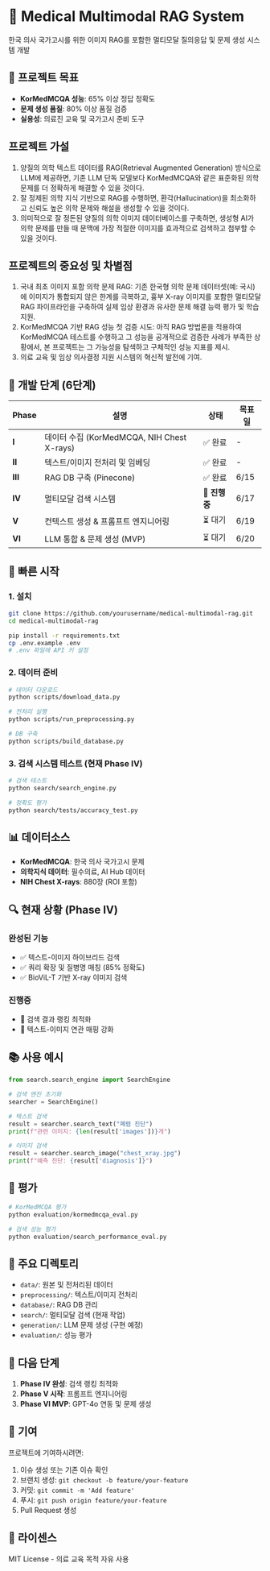 # 🏥 Medical Multimodal RAG System

한국 의사 국가고시를 위한 이미지 RAG를 포함한 멀티모달 질의응답 및 문제 생성 시스템 개발

## 🎯 프로젝트 목표

- **KorMedMCQA 성능**: 65% 이상 정답 정확도
- **문제 생성 품질**: 80% 이상 품질 검증
- **실용성**: 의료진 교육 및 국가고시 준비 도구

## 프로젝트 가설
1.  양질의 의학 텍스트 데이터를 RAG(Retrieval Augmented Generation) 방식으로 LLM에 제공하면, 기존 LLM 단독 모델보다 KorMedMCQA와 같은 표준화된 의학 문제를 더 정확하게 해결할 수 있을 것이다.
2. 잘 정제된 의학 지식 기반으로 RAG를 수행하면, 환각(Hallucination)을 최소화하고 신뢰도 높은 의학 문제와 해설을 생성할 수 있을 것이다.
3. 의미적으로 잘 정돈된 양질의 의학 이미지 데이터베이스를 구축하면, 생성형 AI가 의학 문제를 만들 때 문맥에 가장 적절한 이미지를 효과적으로 검색하고 첨부할 수 있을 것이다.

## 프로젝트의 중요성 및 차별점
1. 국내 최초 이미지 포함 의학 문제 RAG: 기존 한국형 의학 문제 데이터셋(예: 국시)에 이미지가 통합되지 않은 한계를 극복하고, 흉부 X-ray 이미지를 포함한 멀티모달 RAG 파이프라인을 구축하여 실제 임상 환경과 유사한 문제 해결 능력 평가 및 학습 지원.
2. KorMedMCQA 기반 RAG 성능 첫 검증 시도: 아직 RAG 방법론을 적용하여 KorMedMCQA 테스트를 수행하고 그 성능을 공개적으로 검증한 사례가 부족한 상황에서, 본 프로젝트는 그 가능성을 탐색하고 구체적인 성능 지표를 제시.
3. 의료 교육 및 임상 의사결정 지원 시스템의 혁신적 발전에 기여.

## 📅 개발 단계 (6단계)

| Phase | 설명 | 상태 | 목표일 |
|-------|------|------|--------|
| **I** | 데이터 수집 (KorMedMCQA, NIH Chest X-rays) | ✅ 완료 | - |
| **II** | 텍스트/이미지 전처리 및 임베딩 | ✅ 완료 | - |
| **III** | RAG DB 구축 (Pinecone) | ✅ 완료 | 6/15 |
| **IV** | 멀티모달 검색 시스템 | 🚧 **진행중** | 6/17 |
| **V** | 컨텍스트 생성 & 프롬프트 엔지니어링 | ⏳ 대기 | 6/19 |
| **VI** | LLM 통합 & 문제 생성 (MVP) | ⏳ 대기 | 6/20 |

## 🚀 빠른 시작

### 1. 설치

```bash
git clone https://github.com/yourusername/medical-multimodal-rag.git
cd medical-multimodal-rag

pip install -r requirements.txt
cp .env.example .env
# .env 파일에 API 키 설정
```

### 2. 데이터 준비

```bash
# 데이터 다운로드
python scripts/download_data.py

# 전처리 실행
python scripts/run_preprocessing.py

# DB 구축
python scripts/build_database.py
```

### 3. 검색 시스템 테스트 (현재 Phase IV)

```bash
# 검색 테스트
python search/search_engine.py

# 정확도 평가
python search/tests/accuracy_test.py
```

## 📊 데이터소스

- **KorMedMCQA**: 한국 의사 국가고시 문제
- **의학지식 데이터**: 필수의료, AI Hub 데이터
- **NIH Chest X-rays**: 880장 (ROI 포함)

## 🔍 현재 상황 (Phase IV)

### 완성된 기능
- ✅ 텍스트-이미지 하이브리드 검색
- ✅ 쿼리 확장 및 질병명 매칭 (85% 정확도)
- ✅ BioViL-T 기반 X-ray 이미지 검색

### 진행중
- 🚧 검색 결과 랭킹 최적화
- 🚧 텍스트-이미지 연관 매핑 강화

## 📚 사용 예시

```python
from search.search_engine import SearchEngine

# 검색 엔진 초기화
searcher = SearchEngine()

# 텍스트 검색
result = searcher.search_text("폐렴 진단")
print(f"관련 이미지: {len(result['images'])}개")

# 이미지 검색
result = searcher.search_image("chest_xray.jpg")
print(f"예측 진단: {result['diagnosis']}")
```

## 🧪 평가

```bash
# KorMedMCQA 평가
python evaluation/kormedmcqa_eval.py

# 검색 성능 평가
python evaluation/search_performance_eval.py
```

## 📁 주요 디렉토리

- `data/`: 원본 및 전처리된 데이터
- `preprocessing/`: 텍스트/이미지 전처리
- `database/`: RAG DB 관리
- `search/`: 멀티모달 검색 (현재 작업)
- `generation/`: LLM 문제 생성 (구현 예정)
- `evaluation/`: 성능 평가

## 🎯 다음 단계

1. **Phase IV 완성**: 검색 랭킹 최적화
2. **Phase V 시작**: 프롬프트 엔지니어링
3. **Phase VI MVP**: GPT-4o 연동 및 문제 생성

## 🤝 기여

프로젝트에 기여하시려면:

1. 이슈 생성 또는 기존 이슈 확인
2. 브랜치 생성: `git checkout -b feature/your-feature`
3. 커밋: `git commit -m 'Add feature'`
4. 푸시: `git push origin feature/your-feature`
5. Pull Request 생성

## 📄 라이센스

MIT License - 의료 교육 목적 자유 사용